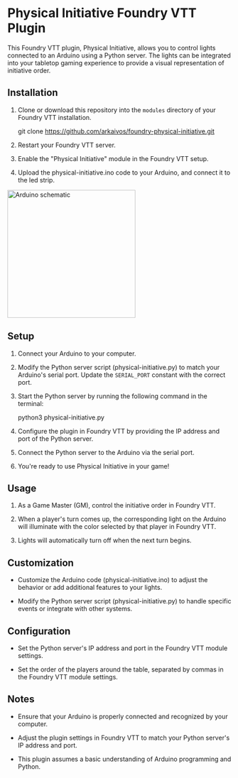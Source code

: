 # Physical Initiative Foundry VTT Plugin

This Foundry VTT plugin, Physical Initiative, allows you to control lights connected to an Arduino using a Python server. The lights can be integrated into your tabletop gaming experience to provide a visual representation of initiative order.

## Installation

1. Clone or download this repository into the `modules` directory of your Foundry VTT installation.

   git clone https://github.com/arkaivos/foundry-physical-initiative.git

2. Restart your Foundry VTT server.

3. Enable the "Physical Initiative" module in the Foundry VTT setup.

4. Upload the physical-initiative.ino code to your Arduino, and connect it to the led strip.

<img src="https://i.imgur.com/vNws2OY.jpg" title="Arduino schematic" style="width: 30vw;"></img>

## Setup

1. Connect your Arduino to your computer.

2. Modify the Python server script (physical-initiative.py) to match your Arduino's serial port. Update the `SERIAL_PORT` constant with the correct port.

3. Start the Python server by running the following command in the terminal:

   python3 physical-initiative.py

4. Configure the plugin in Foundry VTT by providing the IP address and port of the Python server.

5. Connect the Python server to the Arduino via the serial port.

6. You're ready to use Physical Initiative in your game!

## Usage

1. As a Game Master (GM), control the initiative order in Foundry VTT.

2. When a player's turn comes up, the corresponding light on the Arduino will illuminate with the color selected by that player in Foundry VTT.

3. Lights will automatically turn off when the next turn begins.

## Customization

- Customize the Arduino code (physical-initiative.ino) to adjust the behavior or add additional features to your lights.

- Modify the Python server script (physical-initiative.py) to handle specific events or integrate with other systems.

## Configuration

- Set the Python server's IP address and port in the Foundry VTT module settings.

- Set the order of the players around the table, separated by commas in the Foundry VTT module settings.

## Notes

- Ensure that your Arduino is properly connected and recognized by your computer.

- Adjust the plugin settings in Foundry VTT to match your Python server's IP address and port.

- This plugin assumes a basic understanding of Arduino programming and Python.
